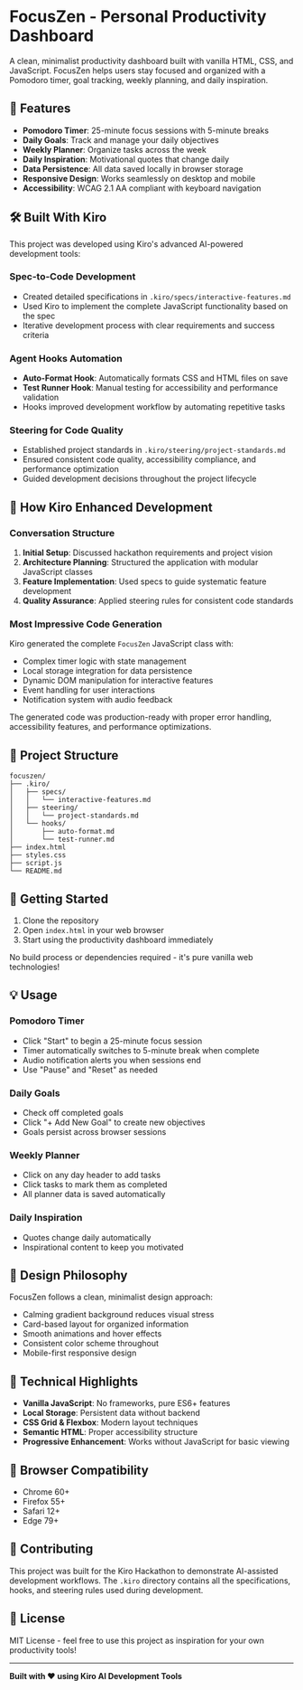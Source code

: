 # FocusZen - Personal Productivity Dashboard

A clean, minimalist productivity dashboard built with vanilla HTML, CSS, and JavaScript. FocusZen helps users stay focused and organized with a Pomodoro timer, goal tracking, weekly planning, and daily inspiration.

## 🚀 Features

- **Pomodoro Timer**: 25-minute focus sessions with 5-minute breaks
- **Daily Goals**: Track and manage your daily objectives
- **Weekly Planner**: Organize tasks across the week
- **Daily Inspiration**: Motivational quotes that change daily
- **Data Persistence**: All data saved locally in browser storage
- **Responsive Design**: Works seamlessly on desktop and mobile
- **Accessibility**: WCAG 2.1 AA compliant with keyboard navigation

## 🛠️ Built With Kiro

This project was developed using Kiro's advanced AI-powered development tools:

### Spec-to-Code Development
- Created detailed specifications in `.kiro/specs/interactive-features.md`
- Used Kiro to implement the complete JavaScript functionality based on the spec
- Iterative development process with clear requirements and success criteria

### Agent Hooks Automation
- **Auto-Format Hook**: Automatically formats CSS and HTML files on save
- **Test Runner Hook**: Manual testing for accessibility and performance validation
- Hooks improved development workflow by automating repetitive tasks

### Steering for Code Quality
- Established project standards in `.kiro/steering/project-standards.md`
- Ensured consistent code quality, accessibility compliance, and performance optimization
- Guided development decisions throughout the project lifecycle

## 🎯 How Kiro Enhanced Development

### Conversation Structure
1. **Initial Setup**: Discussed hackathon requirements and project vision
2. **Architecture Planning**: Structured the application with modular JavaScript classes
3. **Feature Implementation**: Used specs to guide systematic feature development
4. **Quality Assurance**: Applied steering rules for consistent code standards

### Most Impressive Code Generation
Kiro generated the complete `FocusZen` JavaScript class with:
- Complex timer logic with state management
- Local storage integration for data persistence
- Dynamic DOM manipulation for interactive features
- Event handling for user interactions
- Notification system with audio feedback

The generated code was production-ready with proper error handling, accessibility features, and performance optimizations.

## 📁 Project Structure

```
focuszen/
├── .kiro/
│   ├── specs/
│   │   └── interactive-features.md
│   ├── steering/
│   │   └── project-standards.md
│   └── hooks/
│       ├── auto-format.md
│       └── test-runner.md
├── index.html
├── styles.css
├── script.js
└── README.md
```

## 🚀 Getting Started

1. Clone the repository
2. Open `index.html` in your web browser
3. Start using the productivity dashboard immediately

No build process or dependencies required - it's pure vanilla web technologies!

## 💡 Usage

### Pomodoro Timer
- Click "Start" to begin a 25-minute focus session
- Timer automatically switches to 5-minute break when complete
- Audio notification alerts you when sessions end
- Use "Pause" and "Reset" as needed

### Daily Goals
- Check off completed goals
- Click "+ Add New Goal" to create new objectives
- Goals persist across browser sessions

### Weekly Planner
- Click on any day header to add tasks
- Click tasks to mark them as completed
- All planner data is saved automatically

### Daily Inspiration
- Quotes change daily automatically
- Inspirational content to keep you motivated

## 🎨 Design Philosophy

FocusZen follows a clean, minimalist design approach:
- Calming gradient background reduces visual stress
- Card-based layout for organized information
- Smooth animations and hover effects
- Consistent color scheme throughout
- Mobile-first responsive design

## 🔧 Technical Highlights

- **Vanilla JavaScript**: No frameworks, pure ES6+ features
- **Local Storage**: Persistent data without backend
- **CSS Grid & Flexbox**: Modern layout techniques
- **Semantic HTML**: Proper accessibility structure
- **Progressive Enhancement**: Works without JavaScript for basic viewing

## 📱 Browser Compatibility

- Chrome 60+
- Firefox 55+
- Safari 12+
- Edge 79+

## 🤝 Contributing

This project was built for the Kiro Hackathon to demonstrate AI-assisted development workflows. The `.kiro` directory contains all the specifications, hooks, and steering rules used during development.

## 📄 License

MIT License - feel free to use this project as inspiration for your own productivity tools!

---

**Built with ❤️ using Kiro AI Development Tools**